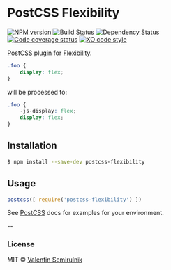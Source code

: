 # PostCSS Flexibility

[![NPM version][npm-img]][npm-url]
[![Build Status][travis-img]][travis-url]
[![Dependency Status][daviddm-img]][daviddm-url]
[![Code coverage status][coveralls-img]][coveralls-url]
[![XO code style][xo-img]][xo-url]


[PostCSS] plugin for [Flexibility].


```css
.foo {
	display: flex;
}
```
will be processed to:
```css
.foo {
	-js-display: flex;
	display: flex;
}
```

## Installation

```sh
$ npm install --save-dev postcss-flexibility
```

## Usage

```js
postcss([ require('postcss-flexibility') ])
```

See [PostCSS] docs for examples for your environment.


--

### License

MIT © [Valentin Semirulnik](https://twitter.com/7rulnik)


[PostCSS]: https://github.com/postcss/postcss
[Flexibility]: https://github.com/10up/flexibility
[travis-img]: https://travis-ci.org/7rulnik/postcss-flexibility.svg
[travis-url]: https://travis-ci.org/7rulnik/postcss-flexibility
[daviddm-img]: https://david-dm.org/7rulnik/postcss-flexibility.svg
[daviddm-url]: https://david-dm.org/7rulnik/postcss-flexibility
[npm-img]: https://badge.fury.io/js/postcss-flexibility.svg
[npm-url]: https://www.npmjs.com/package/postcss-flexibility
[xo-img]: https://img.shields.io/badge/code_style-XO-5ed9c7.svg
[xo-url]: https://github.com/sindresorhus/xo
[coveralls-img]: https://coveralls.io/repos/github/7rulnik/postcss-flexibility/badge.svg?branch=master
[coveralls-url]: https://coveralls.io/github/7rulnik/postcss-flexibility?branch=master
